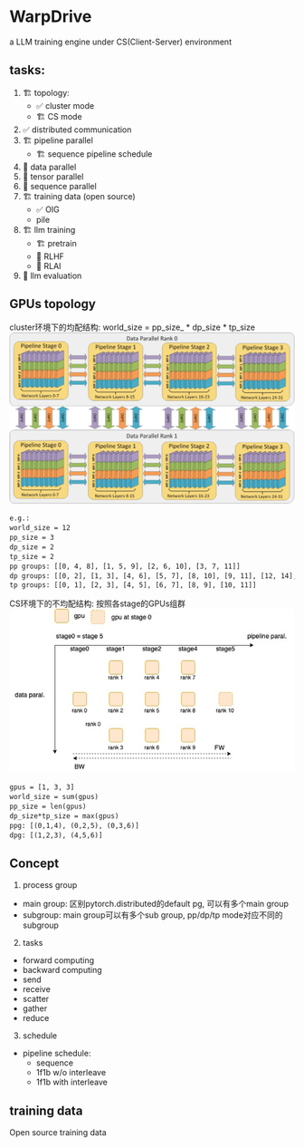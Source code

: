 # WarpDrive
a LLM training engine under CS(Client-Server) environment

## tasks:
1. :building_construction: topology:
	- :white_check_mark: cluster mode
	- :building_construction: CS mode
2. :white_check_mark: distributed communication
3. :building_construction: pipeline parallel 
	- :building_construction: sequence pipeline schedule
4. :stop_sign: data parallel
5. :stop_sign: tensor parallel
6. :stop_sign: sequence parallel
7. :building_construction: training data (open source)
	- :white_check_mark: OIG
	- pile
8. :building_construction: llm training
	- :building_construction: pretrain
	- :stop_sign: RLHF
	- :stop_sign: RLAI
9. :stop_sign: llm evaluation


## GPUs topology
cluster环境下的均配结构: world_size = pp_size_ * dp_size * tp_size
![avatar](./docs/imgs/3D.jpg)

```xml
e.g.: 
world_size = 12
pp_size = 3
dp_size = 2
tp_size = 2
pp groups: [[0, 4, 8], [1, 5, 9], [2, 6, 10], [3, 7, 11]]
dp groups: [[0, 2], [1, 3], [4, 6], [5, 7], [8, 10], [9, 11], [12, 14], [13, 15]]
tp groups: [[0, 1], [2, 3], [4, 5], [6, 7], [8, 9], [10, 11]]
```


CS环境下的不均配结构: 按照各stage的GPUs组群
![avatar](./docs/imgs/hetero.jpg)
```xml
gpus = [1, 3, 3]
world_size = sum(gpus)
pp_size = len(gpus)
dp_size*tp_size = max(gpus)
ppg: [(0,1,4), (0,2,5), (0,3,6)]
dpg: [(1,2,3), (4,5,6)]
```

## Concept
1. process group
- main group: 区别pytorch.distributed的default pg, 可以有多个main group
- subgroup: main group可以有多个sub group, pp/dp/tp mode对应不同的subgroup

2. tasks
- forward computing
- backward computing
- send 
- receive
- scatter
- gather
- reduce

3. schedule
- pipeline schedule: 
	- sequence 
	- 1f1b w/o interleave
	- 1f1b with interleave

## training data
Open source training data
